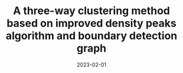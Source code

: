 ---
title: " A three-way clustering method based on improved density peaks algorithm and boundary detection graph"
collection: publications
permalink: /publication/paper-13_three_way_clustering
date: 2023-02-01
venue: 'International Journal of Approximate Reasoning'
link: 'https://www.sciencedirect.com/science/article/pii/S0888613X22002146?dgcid=author'
paperurl: '/files/paper-13_three_way_clustering/paper.pdf'
code: '/files/paper-13_three_way_clustering/cite.bib'
github: 'https://github.com/Du-Team/FBPStream'
citation: 'Sun Chen, Mingjing Du<sup>*</sup>, Sun Jiarui, Li Kangkang, Dong Yongquan. &quot;A three-way clustering method based on improved density peaks algorithm and boundary detection graph.&quot; <i>International Journal of Approximate Reasoning</i>, 2023.'
---